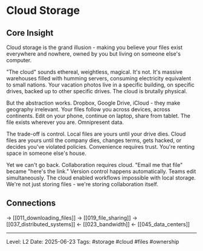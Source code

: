 # Cloud Storage

## Core Insight
Cloud storage is the grand illusion - making you believe your files exist everywhere and nowhere, owned by you but living on someone else's computer.

"The cloud" sounds ethereal, weightless, magical. It's not. It's massive warehouses filled with humming servers, consuming electricity equivalent to small nations. Your vacation photos live in a specific building, on specific drives, backed up to other specific drives. The cloud is brutally physical.

But the abstraction works. Dropbox, Google Drive, iCloud - they make geography irrelevant. Your files follow you across devices, across continents. Edit on your phone, continue on laptop, share from tablet. The file exists wherever you are. Omnipresent data.

The trade-off is control. Local files are yours until your drive dies. Cloud files are yours until the company dies, changes terms, gets hacked, or decides you've violated policies. Convenience requires trust. You're renting space in someone else's house.

Yet we can't go back. Collaboration requires cloud. "Email me that file" became "here's the link." Version control happens automatically. Teams edit simultaneously. The cloud enabled workflows impossible with local storage. We're not just storing files - we're storing collaboration itself.

## Connections
→ [[011_downloading_files]]
→ [[019_file_sharing]]
→ [[037_distributed_systems]]
← [[023_bandwidth]]
← [[045_data_centers]]

---
Level: L2
Date: 2025-06-23
Tags: #storage #cloud #files #ownership